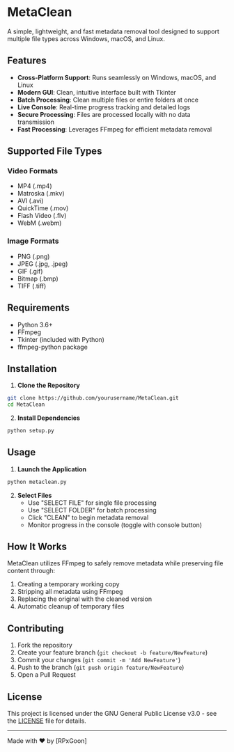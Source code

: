 # MetaClean

A simple, lightweight, and fast metadata removal tool designed to support multiple file types across Windows, macOS, and Linux.

## Features

- **Cross-Platform Support**: Runs seamlessly on Windows, macOS, and Linux
- **Modern GUI**: Clean, intuitive interface built with Tkinter
- **Batch Processing**: Clean multiple files or entire folders at once
- **Live Console**: Real-time progress tracking and detailed logs
- **Secure Processing**: Files are processed locally with no data transmission
- **Fast Processing**: Leverages FFmpeg for efficient metadata removal

## Supported File Types

### Video Formats
- MP4 (.mp4)
- Matroska (.mkv)
- AVI (.avi)
- QuickTime (.mov)
- Flash Video (.flv)
- WebM (.webm)

### Image Formats
- PNG (.png)
- JPEG (.jpg, .jpeg)
- GIF (.gif)
- Bitmap (.bmp)
- TIFF (.tiff)

## Requirements

- Python 3.6+
- FFmpeg
- Tkinter (included with Python)
- ffmpeg-python package

## Installation

1. **Clone the Repository**
```bash
git clone https://github.com/yourusername/MetaClean.git
cd MetaClean
```

2. **Install Dependencies**
```bash
python setup.py
```

## Usage

1. **Launch the Application**
```bash
python metaclean.py
```

2. **Select Files**
   - Use "SELECT FILE" for single file processing
   - Use "SELECT FOLDER" for batch processing
   - Click "CLEAN" to begin metadata removal
   - Monitor progress in the console (toggle with console button)

## How It Works

MetaClean utilizes FFmpeg to safely remove metadata while preserving file content through:
1. Creating a temporary working copy
2. Stripping all metadata using FFmpeg
3. Replacing the original with the cleaned version
4. Automatic cleanup of temporary files


## Contributing

1. Fork the repository
2. Create your feature branch (`git checkout -b feature/NewFeature`)
3. Commit your changes (`git commit -m 'Add NewFeature'`)
4. Push to the branch (`git push origin feature/NewFeature`)
5. Open a Pull Request

## License

This project is licensed under the GNU General Public License v3.0 - see the [LICENSE](LICENSE) file for details.

---

Made with ❤️ by [RPxGoon]
